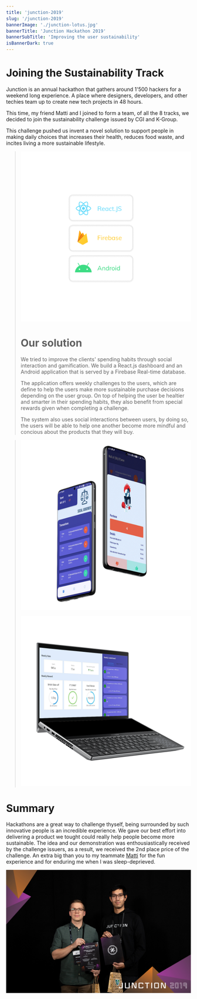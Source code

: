```yaml
---
title: 'junction-2019'
slug: '/junction-2019'
bannerImage: './junction-lotus.jpg'
bannerTitle: 'Junction Hackathon 2019'
bannerSubTitle: 'Improving the user sustainability'
isBannerDark: true
---
```


<div>

# Joining the Sustainability Track

Junction is an annual hackathon that gathers around 1'500 hackers for a weekend long experience. A place where designers, developers, and other techies team up to create new tech projects in 48 hours.

This time, my friend Matti and I joined to form a team, of all the 8 tracks, we decided to join the sustainability challenge issued by CGI and K-Group.

This challenge pushed us invent a novel solution to support people in making daily choices that increases their health, reduces food waste, and incites living a more sustainable lifestyle. 

</div>

>![](./stack.png "FST Ideathon")
>
> <div>
> 
> # Our solution
> We tried to improve the clients' spending habits through social interaction and gamification. We build a React.js dashboard and an Android application that is served by a Firebase Real-time database.
> 
> The application offers weekly challenges to the users, which are define to help the users make more sustainable purchase decisions depending on the user group. On top of helping the user be healtier and smarter in their spending habits, they also benefit from special rewards given when completing a challenge.
> 
> The system also uses social interactions between users, by doing so, the users will be able to help one another become more mindful and concious about the products that they will buy. 
> </div>


> ![](./junction-android.png "Android version")
>
> ![](./junction-react.png "React.JS version")


<div>

# Summary

   Hackathons are a great way to challenge thyself, being surrounded by such innovative people is an incredible experience. We gave our best effort into delivering a product we tought could really help people become more sustainable.
   The idea and our demonstration was enthousiastically received by the challenge issuers, as a result, we received the 2nd place price of the challenge. An extra big than you to my teammate [Matti](https://www.linkedin.com/in/matti-mk/) for the fun experience and for enduring me when I was sleep-deprieved.
</div>

![](./junction-team.jpg "Our team")
